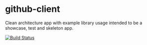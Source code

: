 # github-client
Clean architecture app with example library usage intended to be a showcase, test and skeleton app.

[![Build Status](https://travis-ci.org/jraska/github-client.svg?branch=master)](https://travis-ci.org/jraska/github-client)
